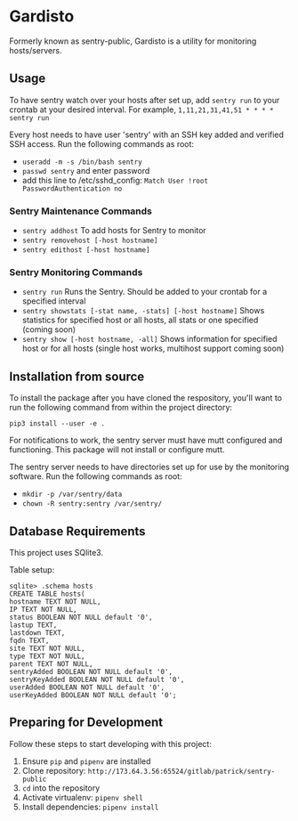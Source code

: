 Gardisto
======
Formerly known as sentry-public, Gardisto is a utility for monitoring hosts/servers.

## Usage

To have sentry watch over your hosts after set up, add `sentry run` to your crontab at your desired interval. 
    For example, `1,11,21,31,41,51 * * * * sentry run`

Every host needs to have user 'sentry' with an SSH key added and verified SSH access. Run the following commands as root:
 - `useradd -m -s /bin/bash sentry`
 - `passwd sentry` and enter password
 - add this line to /etc/sshd_config: 
    `Match User !root
        PasswordAuthentication no`


### Sentry Maintenance Commands
 - `sentry addhost` To add hosts for Sentry to monitor
 - `sentry removehost [-host hostname]`
 - `sentry edithost [-host hostname]`

### Sentry Monitoring Commands
 - `sentry run` Runs the Sentry. Should be added to your crontab for a specified interval
 - `sentry showstats [-stat name, -stats] [-host hostname]` Shows statistics for specified host or all hosts, all stats or one specified (coming soon)
 - `sentry show [-host hostname, -all]` Shows information for specified host or for all hosts (single host works, multihost support coming soon)

## Installation from source

To install the package after you have cloned the respository, you'll want to run the following command from within the project directory:

```
pip3 install --user -e .
```

For notifications to work, the sentry server must have mutt configured and functioning. This package will not install or configure mutt.

The sentry server needs to have directories set up for use by the monitoring software. Run the following commands as root:
 - `mkdir -p /var/sentry/data`
 - `chown -R sentry:sentry /var/sentry/`

## Database Requirements

This project uses SQlite3. 

Table setup:

```
sqlite> .schema hosts
CREATE TABLE hosts(
hostname TEXT NOT NULL,
IP TEXT NOT NULL,
status BOOLEAN NOT NULL default '0',
lastup TEXT,
lastdown TEXT,
fqdn TEXT,
site TEXT NOT NULL,
type TEXT NOT NULL,
parent TEXT NOT NULL,
sentryAdded BOOLEAN NOT NULL default '0',
sentryKeyAdded BOOLEAN NOT NULL default '0',
userAdded BOOLEAN NOT NULL default '0',
userKeyAdded BOOLEAN NOT NULL default '0';
```

## Preparing for Development

Follow these steps to start developing with this project:

1. Ensure `pip` and `pipenv` are installed
2. Clone repository: `http://173.64.3.56:65524/gitlab/patrick/sentry-public`
3. `cd` into the repository
4. Activate virtualenv: `pipenv shell`
5. Install dependencies: `pipenv install`

